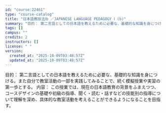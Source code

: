 ```yaml
---
id: "course:22461"
type: "course-catalog"
title: "日本語教授法Ⅰb ／JAPANESE LANGUAGE PEDAGOGY Ⅰ (b)"
summary: "目的： 第二言語としての日本語を教えるために必要な、基礎的な知識を身につける。また自分で教室活動の一部を実践してみることで、続く模擬授業や実習の第一歩とする。 内容： この授業では、現在の日本語教育の背景をふまえつつ、コースデザインの基礎や…"
tags: []
campus: ""
credits: 2
instructors: []
license: " "
version:
  created_at: "2025-10-09T03:48:57Z"
  updated_at: "2025-10-09T03:48:57Z"
---
```


目的： 第二言語としての日本語を教えるために必要な、基礎的な知識を身につける。また自分で教室活動の一部を実践してみることで、続く模擬授業や実習の第一歩とする。 内容： この授業では、現在の日本語教育の背景をふまえつつ、コースデザインの基礎や初級の指導、聞く・読む・話すなどの技能別の指導について理解を深め、具体的な教室活動を考えることができるようになることを目指す。
